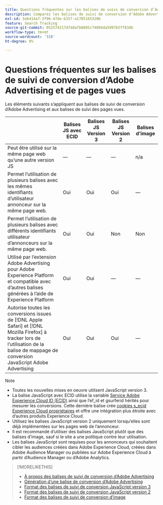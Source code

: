 ```yaml
---
title: Questions fréquentes sur les balises de suivi de conversion d’Adobe Advertising et de pages vues
description: Comparez les balises de suivi de conversion d’Adobe Advertising et de page vue.
exl-id: 5eb414a7-2f96-47de-b157-a17851653206
feature: Search Tracking
source-git-commit: 052574217d7ddafb8895c74094da5997b5ff83db
workflow-type: tm+mt
source-wordcount: '318'
ht-degree: 0%

---
```


# Questions fréquentes sur les balises de suivi de conversion d’Adobe Advertising et de pages vues

Les éléments suivants s’appliquent aux balises de suivi de conversion d’Adobe Advertising et aux balises de suivi des pages vues.

| | Balises JS avec ECID | Balises JS Version 3 | Balises JS Version 2 | Balises d’image |
| ---- | ---- | ---- | ---- | ---- |
| Peut être utilisé sur la même page web qu’une autre version JS | — | — | — | n/a |
| Permet l’utilisation de plusieurs balises avec les mêmes identifiants d’utilisateur annonceur sur la même page web. | Oui | Oui | Oui | — |
| Permet l’utilisation de plusieurs balises avec différents identifiants utilisateur d’annonceurs sur la même page web. | Oui | Oui | Non | Non |
| Utilisé par l’extension Adobe Advertising pour Adobe Experience Platform et compatible avec d’autres balises générées à l’aide de Experience Platform | Oui | Oui | — | — |
| Autorise toutes les conversions issues de [!DNL Apple Safari] et [!DNL Mozilla Firefox] à tracker lors de l’utilisation de la balise de mappage de conversion JavaScript Adobe Advertising | Oui | Oui | Oui | — |

<!-- add link to page on conversion mapping tag above? -->

>[!NOTE]
>
>* Toutes les nouvelles mises en oeuvre utilisent JavaScript version 3.
>* La balise JavaScript avec ECID utilise la variable [Service Adobe Experience Cloud ID (ECID)](https://experienceleague.adobe.com/docs/id-service/using/intro/overview.html) ainsi que l’ef_id et gsurferid hérités pour mesurer les conversions. Cette dernière balise crée [cookies s_ecid Experience Cloud propriétaires](https://experienceleague.adobe.com/docs/core-services/interface/administration/ec-cookies/cookies-first-party.html) et offre une intégration plus étroite avec d’autres produits Experience Cloud.
>* Utilisez les balises JavaScript version 2 uniquement lorsqu’elles sont déjà implémentées sur les pages web de l’annonceur.
>* Il est recommandé d’utiliser des balises JavaScript plutôt que des balises d’image, sauf si le site a une politique contre leur utilisation.
>* Les balises JavaScript sont requises pour les annonceurs qui souhaitent cibler les audiences créées dans Adobe Experience Cloud, créées dans Adobe Audience Manager ou publiées sur Adobe Experience Cloud à partir d’Audience Manager ou d’Adobe Analytics.

>[!MORELIKETHIS]
>
>* [À propos des balises de suivi de conversion d’Adobe Advertising](/help/search-social-commerce/tracking/conversion-tracking-advertising.md)
>* [Génération d’une balise de conversion d’Adobe Advertising](/help/search-social-commerce/tools/conversion-tag-generate.md)
>* [Format des balises de suivi de conversion JavaScript version 3](/help/search-social-commerce/tracking/format-conversion-tag-jsv3.md)
>* [Format des balises de suivi de conversion JavaScript version 2](/help/search-social-commerce/tracking/format-conversion-tag-jsv2.md)
>* [Format des balises de suivi de conversion d’image](/help/search-social-commerce/tracking/format-conversion-tag-image.md)

<!-- add if I keep the file:  
>* The Adobe Advertising JavaScript conversion mapping tag
-->
